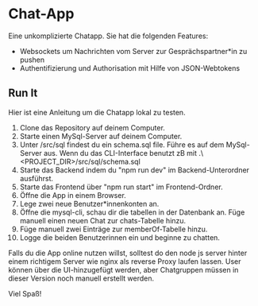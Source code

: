 # Chat-App

Eine unkomplizierte Chatapp. Sie hat die folgenden Features:

- Websockets um Nachrichten vom Server zur Gesprächspartner*in zu pushen
- Authentifizierung und Authorisation mit Hilfe von JSON-Webtokens

## Run It

Hier ist eine Anleitung um die Chatapp lokal zu testen.

1. Clone das Repository auf deinem Computer.
2. Starte einen MySql-Server auf deinem Computer.
3. Unter /src/sql findest du ein schema.sql file. Führe es auf dem MySql-Server aus. Wenn du das CLI-Interface benutzt zB mit .\ <PROJECT_DIR>/src/sql/schema.sql
4. Starte das Backend indem du "npm run dev" im Backend-Unterordner ausführst.
5. Starte das Frontend über "npm run start" im Frontend-Ordner.
6. Öffne die App in einem Browser.
7. Lege zwei neue Benutzer*innenkonten an.
8. Öffne die mysql-cli, schau dir die tabellen in der Datenbank an. Füge manuell einen neuen Chat zur chats-Tabelle hinzu.
9. Füge manuell zwei Einträge zur memberOf-Tabelle hinzu.
10. Logge die beiden Benutzerinnen ein und beginne zu chatten.

Falls du die App online nutzen willst, solltest do den node js server hinter einem richtigem Server wie nginx als reverse Proxy laufen lassen.
User können über die UI-hinzugefügt werden, aber Chatgruppen müssen in dieser Version noch manuell erstellt werden.

Viel Spaß!








